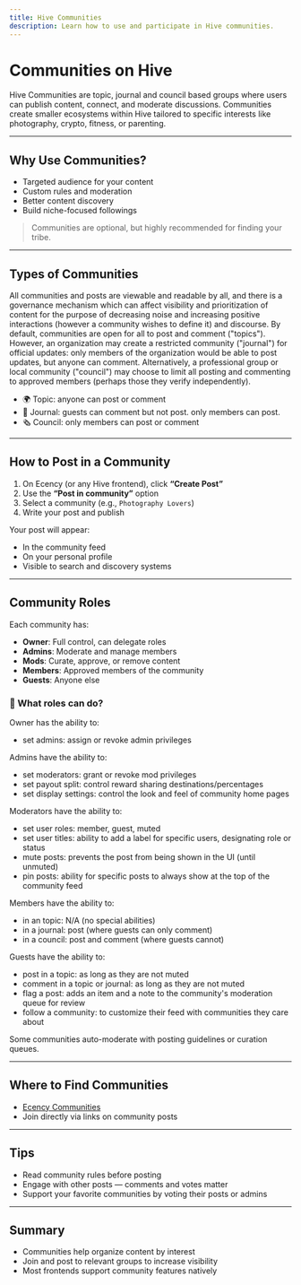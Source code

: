 ```yaml
---
title: Hive Communities
description: Learn how to use and participate in Hive communities.
---
```


# Communities on Hive

Hive Communities are topic, journal and council based groups where users can publish content, connect, and moderate discussions. Communities create smaller ecosystems within Hive tailored to specific interests like photography, crypto, fitness, or parenting.

---

## Why Use Communities?

- Targeted audience for your content
- Custom rules and moderation
- Better content discovery
- Build niche-focused followings

> Communities are optional, but highly recommended for finding your tribe.

---

## Types of Communities

All communities and posts are viewable and readable by all, and there is a governance mechanism which can affect visibility and prioritization of content for the purpose of decreasing noise and increasing positive interactions (however a community wishes to define it) and discourse. 
By default, communities are open for all to post and comment ("topics"). However, an organization may create a restricted community ("journal") for official updates: only members of the organization would be able to post updates, but anyone can comment. Alternatively, a professional group or local community ("council") may choose to limit all posting and commenting to approved members (perhaps those they verify independently).

- 🌍 Topic: anyone can post or comment
- 📰 Journal: guests can comment but not post. only members can post.
- 🗞️ Council: only members can post or comment


---

## How to Post in a Community

1. On Ecency (or any Hive frontend), click **“Create Post”**
2. Use the **“Post in community”** option
3. Select a community (e.g., `Photography Lovers`)
4. Write your post and publish

Your post will appear:
- In the community feed
- On your personal profile
- Visible to search and discovery systems

---

## Community Roles

Each community has:
- **Owner**: Full control, can delegate roles
- **Admins**: Moderate and manage members
- **Mods**: Curate, approve, or remove content
- **Members**: Approved members of the community
- **Guests**: Anyone else

### 🔐 What roles can do?

Owner has the ability to:

- set admins: assign or revoke admin privileges

Admins have the ability to:

- set moderators: grant or revoke mod privileges
- set payout split: control reward sharing destinations/percentages
- set display settings: control the look and feel of community home pages

Moderators have the ability to:

- set user roles: member, guest, muted
- set user titles: ability to add a label for specific users, designating role or status
- mute posts: prevents the post from being shown in the UI (until unmuted)
- pin posts: ability for specific posts to always show at the top of the community feed

Members have the ability to:

- in an topic: N/A (no special abilities)
- in a journal: post (where guests can only comment)
- in a council: post and comment (where guests cannot)

Guests have the ability to:

- post in a topic: as long as they are not muted
- comment in a topic or journal: as long as they are not muted
- flag a post: adds an item and a note to the community's moderation queue for review
- follow a community: to customize their feed with communities they care about

Some communities auto-moderate with posting guidelines or curation queues.

---

## Where to Find Communities

- [Ecency Communities](https://ecency.com/communities)
- Join directly via links on community posts

---

## Tips

- Read community rules before posting
- Engage with other posts — comments and votes matter
- Support your favorite communities by voting their posts or admins

---

## Summary

- Communities help organize content by interest
- Join and post to relevant groups to increase visibility
- Most frontends support community features natively
